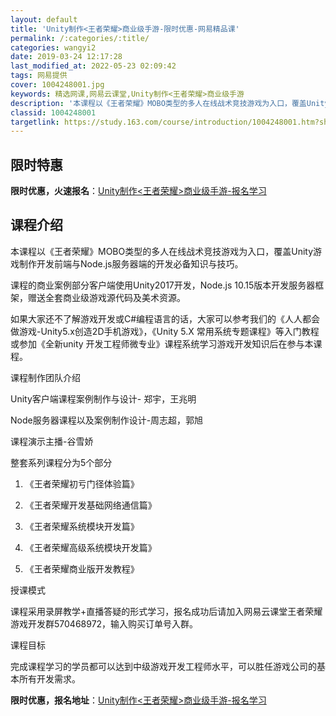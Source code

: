 ```yaml
---
layout: default
title: 'Unity制作<王者荣耀>商业级手游-限时优惠-网易精品课'
permalink: /:categories/:title/
categories: wangyi2
date: 2019-03-24 12:17:28
last_modified_at: 2022-05-23 02:09:42
tags: 网易提供
cover: 1004248001.jpg
keywords: 精选网课,网易云课堂,Unity制作<王者荣耀>商业级手游
description: '本课程以《王者荣耀》MOBO类型的多人在线战术竞技游戏为入口，覆盖Unity游戏制作开发前端与Node.js服务器端的开'
classid: 1004248001
targetlink: https://study.163.com/course/introduction/1004248001.htm?share=1&shareId=1025206652&utm_campaign=share&utm_medium=iphoneShare&utm_source=&utm_u=1025206652
---
```


## 限时特惠

**限时优惠，火速报名**：[Unity制作<王者荣耀>商业级手游-报名学习](https://study.163.com/course/introduction/1004248001.htm?share=1&shareId=1025206652&utm_campaign=share&utm_medium=iphoneShare&utm_source=&utm_u=1025206652)

## 课程介绍

本课程以《王者荣耀》MOBO类型的多人在线战术竞技游戏为入口，覆盖Unity游戏制作开发前端与Node.js服务器端的开发必备知识与技巧。

课程的商业案例部分客户端使用Unity2017开发，Node.js 10.15版本开发服务器框架，赠送全套商业级游戏源代码及美术资源。

如果大家还不了解游戏开发或C#编程语言的话，大家可以参考我们的《人人都会做游戏-Unity5.x创造2D手机游戏》，《Unity 5.X 常用系统专题课程》等入门教程或参加《全新unity 开发工程师微专业》课程系统学习游戏开发知识后在参与本课程。



课程制作团队介绍

Unity客户端课程案例制作与设计- 郑宇，王兆明

Node服务器课程以及案例制作设计-周志超，郭旭

课程演示主播-谷雪娇



整套系列课程分为5个部分

1.  《王者荣耀初亏门径体验篇》

2.  《王者荣耀开发基础网络通信篇》

3.  《王者荣耀系统模块开发篇》

4.  《王者荣耀高级系统模块开发篇》

5.  《王者荣耀商业版开发教程》



授课模式

  课程采用录屏教学+直播答疑的形式学习，报名成功后请加入网易云课堂王者荣耀游戏开发群570468972，输入购买订单号入群。



课程目标

  完成课程学习的学员都可以达到中级游戏开发工程师水平，可以胜任游戏公司的基本所有开发需求。

**限时优惠，报名地址**：[Unity制作<王者荣耀>商业级手游-报名学习](https://study.163.com/course/introduction/1004248001.htm?share=1&shareId=1025206652&utm_campaign=share&utm_medium=iphoneShare&utm_source=&utm_u=1025206652)

